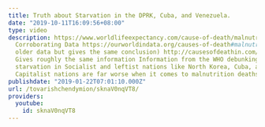 ```yaml
---
title: Truth about Starvation in the DPRK, Cuba, and Venezuela.
date: "2019-10-11T16:09:56+08:00"
type: video
description: https://www.worldlifeexpectancy.com/cause-of-death/malnutrition/by-country/
  Corroborating Data https://ourworldindata.org/causes-of-death#malnutrition (a little
  older data but gives the same conclusion) http://causesofdeathin.com/malnutrition-death-rate-by-country/2
  Gives roughly the same information Information from the WHO debunking lies about
  starvation in Socialist and leftist nations like North Korea, Cuba, and Venezuela.
  Capitalist nations are far worse when it comes to malnutrition deaths.
publishdate: "2019-01-22T07:01:10.000Z"
url: /tovarishchendymion/sknaV0nqVT8/
providers:
  youtube:
    id: sknaV0nqVT8
---
```

